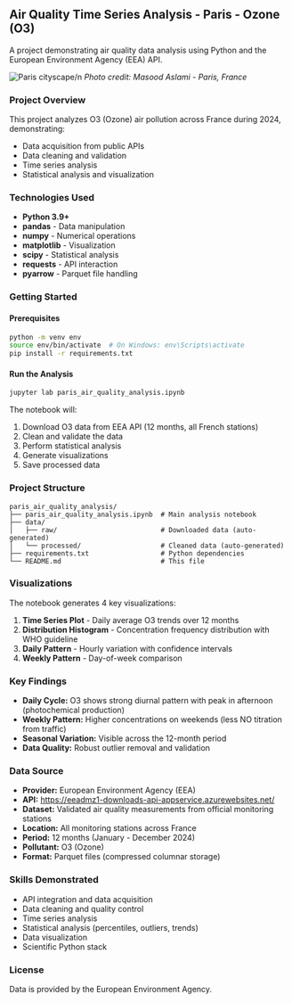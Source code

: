## Air Quality Time Series Analysis - Paris - Ozone (O3)

A project demonstrating air quality data analysis using Python and the European Environment Agency (EEA) API.


![Paris cityscape](images/masood-aslami-pexels.png)/n
*Photo credit: Masood Aslami - Paris, France*


### Project Overview

This project analyzes O3 (Ozone) air pollution across France during 2024, demonstrating:
- Data acquisition from public APIs
- Data cleaning and validation
- Time series analysis
- Statistical analysis and visualization

### Technologies Used

- **Python 3.9+**
- **pandas** - Data manipulation
- **numpy** - Numerical operations
- **matplotlib** - Visualization
- **scipy** - Statistical analysis
- **requests** - API interaction
- **pyarrow** - Parquet file handling

### Getting Started

#### Prerequisites

```bash
python -m venv env
source env/bin/activate  # On Windows: env\Scripts\activate
pip install -r requirements.txt
```

#### Run the Analysis

```bash
jupyter lab paris_air_quality_analysis.ipynb
```

The notebook will:
1. Download O3 data from EEA API (12 months, all French stations)
2. Clean and validate the data
3. Perform statistical analysis
4. Generate visualizations
5. Save processed data

### Project Structure

```
paris_air_quality_analysis/
├── paris_air_quality_analysis.ipynb  # Main analysis notebook
├── data/
│   ├── raw/                          # Downloaded data (auto-generated)
│   └── processed/                    # Cleaned data (auto-generated)
├── requirements.txt                  # Python dependencies
└── README.md                         # This file
```

### Visualizations

The notebook generates 4 key visualizations:
1. **Time Series Plot** - Daily average O3 trends over 12 months
2. **Distribution Histogram** - Concentration frequency distribution with WHO guideline
3. **Daily Pattern** - Hourly variation with confidence intervals
4. **Weekly Pattern** - Day-of-week comparison

### Key Findings

- **Daily Cycle:** O3 shows strong diurnal pattern with peak in afternoon (photochemical production)
- **Weekly Pattern:** Higher concentrations on weekends (less NO titration from traffic)
- **Seasonal Variation:** Visible across the 12-month period
- **Data Quality:** Robust outlier removal and validation

### Data Source

- **Provider:** European Environment Agency (EEA)
- **API:** https://eeadmz1-downloads-api-appservice.azurewebsites.net/
- **Dataset:** Validated air quality measurements from official monitoring stations
- **Location:** All monitoring stations across France
- **Period:** 12 months (January - December 2024)
- **Pollutant:** O3 (Ozone)
- **Format:** Parquet files (compressed columnar storage)

### Skills Demonstrated

- API integration and data acquisition
- Data cleaning and quality control
- Time series analysis
- Statistical analysis (percentiles, outliers, trends)
- Data visualization
- Scientific Python stack 

### License

Data is provided by the European Environment Agency.

